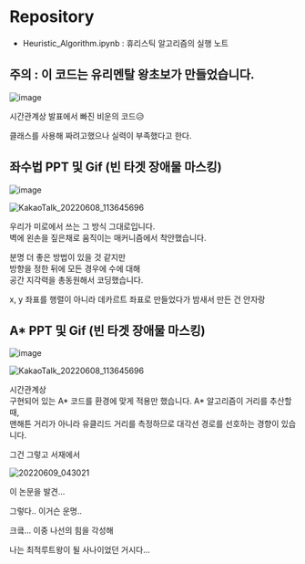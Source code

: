 # Repository
* Heuristic_Algorithm.ipynb : 휴리스틱 알고리즘의 실행 노트

## 주의 : 이 코드는 유리멘탈 왕초보가 만들었습니다.
![image](https://user-images.githubusercontent.com/96896665/172699359-06c465f9-8b66-4ade-a4d9-71d0a41d490a.png)

시간관계상 발표에서 빠진 비운의 코드😥  

클래스를 사용해 짜려고했으나 실력이 부족했다고 한다.

## 좌수법 PPT 및 Gif (빈 타겟 장애물 마스킹)
![image](https://user-images.githubusercontent.com/96896665/172703048-c792253b-6bd1-4d4b-9d3d-4eedd2befe0e.png)

![KakaoTalk_20220608_113645696](https://user-images.githubusercontent.com/96896665/172702620-8eb26038-ee9b-43b4-9a81-682e3dadf545.gif)


우리가 미로에서 쓰는 그 방식 그대로입니다.  
벽에 왼손을 짚은채로 움직이는 매커니즘에서 착안했습니다.

분명 더 좋은 방법이 있을 것 같지만  
방향을 정한 뒤에 모든 경우에 수에 대해  
공간 지각력을 총동원해서 코딩했습니다.

x, y 좌표를 행렬이 아니라 데카르트 좌표로 만들었다가
밤새서 만든 건 안자랑

## A* PPT 및 Gif (빈 타겟 장애물 마스킹)
![image](https://user-images.githubusercontent.com/96896665/172702915-20c052a7-8ce0-4d52-bdc6-d2d6e780a3fe.png)

![KakaoTalk_20220608_113645696](https://user-images.githubusercontent.com/96896665/172702794-a08e8c40-25b0-4b04-9379-7170736fc021.gif)


시간관계상  
구현되어 있는 A\* 코드를 환경에 맞게 적용만 했습니다.
A* 알고리즘이 거리를 추산할 때,  
맨해튼 거리가 아니라 유클리드 거리를 측정하므로
대각선 경로를 선호하는 경향이 있습니다.



그건 그렇고 서재에서

![20220609_043021](https://user-images.githubusercontent.com/96896665/172701366-a2ef612f-53a5-4063-9529-a214275518c8.jpg)

이 논문을 발견...

그렇다.. 이거슨 운명..

크킄... 이중 나선의 힘을 각성해

나는 최적루트왕이 될 사나이었던 거시다...
